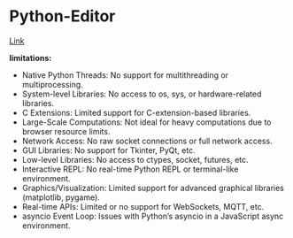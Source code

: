 # Python-Editor

[Link](https://kooroshoo.github.io/Python-Editor/)


**limitations:**

- Native Python Threads: No support for multithreading or multiprocessing.
- System-level Libraries: No access to os, sys, or hardware-related libraries.
- C Extensions: Limited support for C-extension-based libraries.
- Large-Scale Computations: Not ideal for heavy computations due to browser resource limits.
- Network Access: No raw socket connections or full network access.
- GUI Libraries: No support for Tkinter, PyQt, etc.
- Low-level Libraries: No access to ctypes, socket, futures, etc.
- Interactive REPL: No real-time Python REPL or terminal-like environment.
- Graphics/Visualization: Limited support for advanced graphical libraries (matplotlib, pygame).
- Real-time APIs: Limited or no support for WebSockets, MQTT, etc.
- asyncio Event Loop: Issues with Python’s asyncio in a JavaScript async environment.
